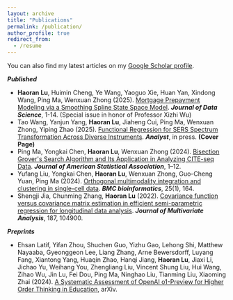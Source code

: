 ```yaml
---
layout: archive
title: "Publications"
permalink: /publication/
author_profile: true
redirect_from:
  - /resume
---
```


You can also find my latest articles on my [Google Scholar profile](https://scholar.google.com/citations?hl=en&user=CvNah7sAAAAJ).


***Published***
- **Haoran Lu**, Huimin Cheng, Ye Wang, Yaoguo Xie, Huan Yan, Xindong Wang, Ping Ma, Wenxuan Zhong (2025). [Mortgage Prepayment Modeling via a Smoothing Spline State Space Model](https://jds-online.org/journal/JDS/article/1406/info). ***Journal of Data Science***, 1-14. (Special issue in honor of Professor Xizhi Wu)
- Tao Wang, Yanjun Yang, **Haoran Lu**, Jiaheng Cui, Ping Ma, Wenxuan Zhong, Yiping Zhao (2025). [Functional Regression for SERS Spectrum Transformation Across Diverse Instruments](https://pubs.rsc.org/en/content/articlepdf/2025/an/d4an01177e). ***Analyst***, in press. **(Cover Page)**
- Ping Ma, Yongkai Chen, **Haoran Lu**, Wenxuan Zhong (2024). [Bisection Grover's Search Algorithm and Its Application in Analyzing CITE-seq Data](https://app.box.com/s/ok6j8dh33wwa5xo7kthkkultd08jlqln). ***Journal of American Statistical Association***, 1–12.
- Yufang Liu, Yongkai Chen, **Haoran Lu**, Wenxuan Zhong, Guo-Cheng Yuan,  Ping Ma (2024). [Orthogonal multimodality integration and clustering in single-cell data](https://bmcbioinformatics.biomedcentral.com/articles/10.1186/s12859-024-05773-y). ***BMC bioinformatics***, 25(1), 164.
- Shengji Jia, Chunming Zhang, **Haoran Lu** (2022). [Covariance function versus covariance matrix estimation in efficient semi-parametric regression for longitudinal data analysis](https://www.sciencedirect.com/science/article/abs/pii/S0047259X21001767). ***Journal of Multivariate Analysis***, 187, 104900.

***Preprints***

- Ehsan Latif, Yifan Zhou, Shuchen Guo, Yizhu Gao, Lehong Shi, Matthew Nayaaba, Gyeonggeon Lee, Liang Zhang, Arne Bewersdorff, Luyang Fang, Xiantong Yang, Huaqin Zhao, Hanqi Jiang, **Haoran Lu**, Jiaxi Li, Jichao Yu, Weihang You, Zhengliang Liu, Vincent Shung Liu, Hui Wang, Zihao Wu, Jin Lu, Fei Dou, Ping Ma, Ninghao Liu, Tianming Liu, Xiaoming Zhai (2024). [A Systematic Assessment of OpenAI o1-Preview for Higher Order Thinking in Education](https://arxiv.org/abs/2410.21287), arXiv.

